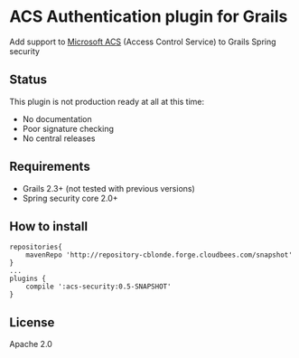 # ACS Authentication plugin for Grails

Add support to [Microsoft ACS](http://en.wikipedia.org/wiki/Access_Control_Service) (Access Control Service) to Grails Spring security

## Status

This plugin is not production ready at all at this time:

* No documentation
* Poor signature checking
* No central releases

## Requirements

* Grails 2.3+ (not tested with previous versions)
* Spring security core 2.0+

## How to install

```
repositories{
	mavenRepo 'http://repository-cblonde.forge.cloudbees.com/snapshot'	
}
...
plugins {
	compile ':acs-security:0.5-SNAPSHOT'
}
```

## License

Apache 2.0
